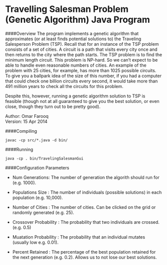 
# Travelling Salesman Problem (Genetic Algorithm) Java Program


####Overview
The program implements a genetic algorithm  that approximates (or at least finds potential solutions to) the Traveling Salesperson Problem (TSP). Recall that for an instance of the TSP problem consists of a set of cities. A circuit is a path that visits every city once and then returns to the city where the path starts. The TSP problem is to find the minimum length circuit. This problem is NP-hard. So we can’t expect to be able to handle even reasonable numbers of cities. An example of the problem with 25 cities, for example, has more than 1025 possible circuits. To give you a ballpark idea of the size of this number, if you had a computer that could check one billion circuits every second, it would take more than 491 million years to check all the circuits for this problem.

Despite this, however, running a genetic algorithm solution to TSP is feasible (though not at all guaranteed to give you the best solution, or even close, though they turn out to be pretty good). 

Author: Omar Farooq    
Version: 15 Apr 2014

####Compiling 
```
javac -cp src/*.java -d bin/ 
```
####Running
```
java -cp . bin/TravelingSalesmanGui 
```
 
####Configuration Parameters
- Num Generations: The number of generation the algorith should run for (e.g. 1000).

- Populations Size : The number of individuals (possible solutions) in each population (e.g. 10,000).

- Number of Cities : The number of cities. Can be clicked on the grid or randomly generated (e.g. 25).

- Crossover Probability : The probability that two individuals are crossed.
 (e.g. 0.5)
- Muatation Probability : The probability that an individual mutates (usually low e.g. 0.01).

- Percent Retained : The percentage of the best population retained for the next generation (e.g. 0.2). Allows us to not lose our best solutions.
